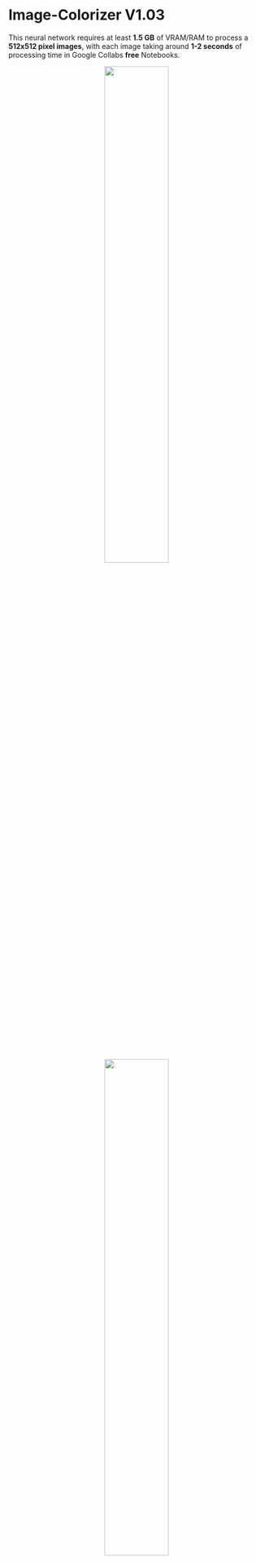 # Image-Colorizer V1.03

This neural network requires at least **1.5 GB** of VRAM/RAM to process a **512x512 pixel images**, with each image taking around **1-2 seconds** of processing time in Google Collabs **free** Notebooks.


<p float="left" align="middle"> 
  <img src="https://cdn.discordapp.com/attachments/997620797826945045/1039617766518431784/unknown.png" width="50%" />
  <img src="https://cdn.discordapp.com/attachments/997620797826945045/1039617784797204520/unknown.png" width="50%" /> 
</p>
